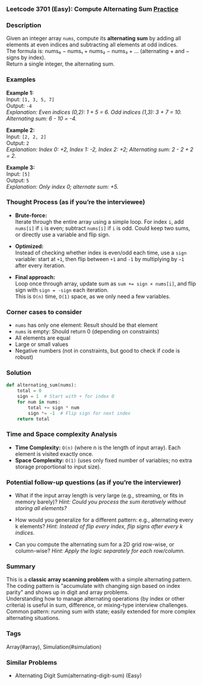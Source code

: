 ### Leetcode 3701 (Easy): Compute Alternating Sum [Practice](https://leetcode.com/problems/compute-alternating-sum)

### Description  
Given an integer array `nums`, compute its **alternating sum** by adding all elements at even indices and subtracting all elements at odd indices.  
The formula is: nums₀ − nums₁ + nums₂ − nums₃ + ... (alternating + and − signs by index).  
Return a single integer, the alternating sum.

### Examples  

**Example 1:**  
Input: `[1, 3, 5, 7]`  
Output: `-4`  
*Explanation: Even indices (0,2): 1 + 5 = 6. Odd indices (1,3): 3 + 7 = 10. Alternating sum: 6 - 10 = -4.*

**Example 2:**  
Input: `[2, 2, 2]`  
Output: `2`  
*Explanation: Index 0: +2, Index 1: -2, Index 2: +2; Alternating sum: 2 - 2 + 2 = 2.*

**Example 3:**  
Input: `[5]`  
Output: `5`  
*Explanation: Only index 0; alternate sum: +5.*

### Thought Process (as if you’re the interviewee)  
- **Brute-force:**  
  Iterate through the entire array using a simple loop. For index `i`, add `nums[i]` if `i` is even; subtract `nums[i]` if `i` is odd.
  Could keep two sums, or directly use a variable and flip sign.

- **Optimized:**  
  Instead of checking whether index is even/odd each time, use a `sign` variable: start at `+1`, then flip between `+1` and `-1` by multiplying by `−1` after every iteration.

- **Final approach:**  
  Loop once through array, update sum as `sum += sign × nums[i]`, and flip sign with `sign = -sign` each iteration.  
  This is `O(n)` time, `O(1)` space, as we only need a few variables.

### Corner cases to consider  
- `nums` has only one element: Result should be that element  
- `nums` is empty: Should return 0 (depending on constraints)  
- All elements are equal  
- Large or small values  
- Negative numbers (not in constraints, but good to check if code is robust)

### Solution

```python
def alternating_sum(nums):
    total = 0
    sign = 1  # Start with + for index 0
    for num in nums:
        total += sign * num
        sign *= -1  # Flip sign for next index
    return total
```

### Time and Space complexity Analysis  

- **Time Complexity:** `O(n)` (where n is the length of input array). Each element is visited exactly once.
- **Space Complexity:** `O(1)` (uses only fixed number of variables; no extra storage proportional to input size).

### Potential follow-up questions (as if you’re the interviewer)  

- What if the input array length is very large (e.g., streaming, or fits in memory barely)?
  *Hint: Could you process the sum iteratively without storing all elements?*

- How would you generalize for a different pattern: e.g., alternating every k elements?
  *Hint: Instead of flip every index, flip signs after every k indices.*

- Can you compute the alternating sum for a 2D grid row-wise, or column-wise?
  *Hint: Apply the logic separately for each row/column.*

### Summary
This is a **classic array scanning problem** with a simple alternating pattern.  
The coding pattern is "accumulate with changing sign based on index parity" and shows up in digit and array problems.  
Understanding how to manage alternating operations (by index or other criteria) is useful in sum, difference, or mixing-type interview challenges.  
Common pattern: running sum with state; easily extended for more complex alternating situations.

### Tags
Array(#array), Simulation(#simulation)

### Similar Problems
- Alternating Digit Sum(alternating-digit-sum) (Easy)